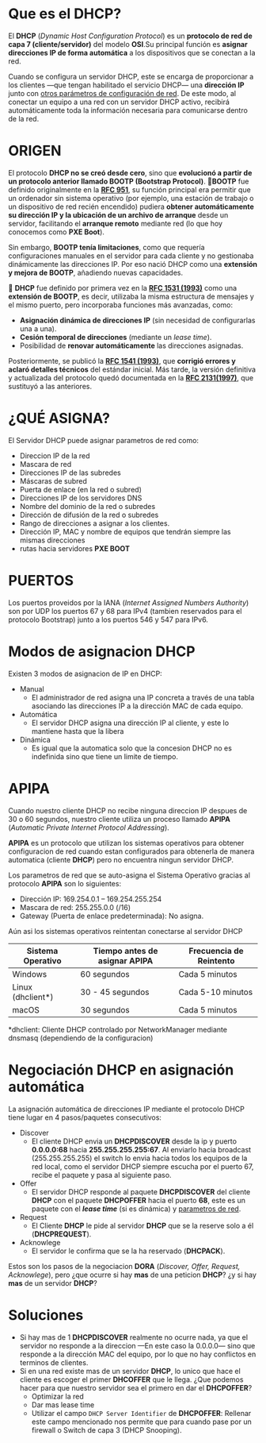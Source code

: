 # Que es el DHCP?
El **DHCP** (_Dynamic Host Configuration Protocol_) es un **protocolo de red de capa 7 (cliente/servidor)** del modelo **OSI**.Su principal función es **asignar direcciones IP de forma automática** a los dispositivos que se conectan a la red.

Cuando se configura un servidor DHCP, este se encarga de proporcionar a los clientes —que tengan habilitado el servicio DHCP— una **dirección IP** junto con [otros parámetros de configuración de red](#QUÉ-ASIGNA). De este modo, al conectar un equipo a una red con un servidor DHCP activo, recibirá automáticamente toda la información necesaria para comunicarse dentro de la red.


# ORIGEN
El protocolo **DHCP no se creó desde cero**, sino que **evolucionó a partir de un protocolo anterior llamado BOOTP (Bootstrap Protocol)**.
🔹**BOOTP** fue definido originalmente en la **[RFC 951](https://datatracker.ietf.org/doc/html/rfc951)**, su función principal era permitir que un ordenador sin sistema operativo (por ejemplo, una estación de trabajo o un dispositivo de red recién encendido) pudiera **obtener automáticamente su dirección IP y la ubicación de un archivo de arranque** desde un servidor, facilitando el **arranque remoto** mediante red (lo que hoy conocemos como **PXE Boot**).

Sin embargo, **BOOTP tenía limitaciones**, como que requería configuraciones manuales en el servidor para cada cliente y no gestionaba dinámicamente las direcciones IP. Por eso nació DHCP como una **extensión y mejora de BOOTP**, añadiendo nuevas capacidades.

🔹 **DHCP** fue definido por primera vez en la **[RFC 1531 (1993)](https://datatracker.ietf.org/doc/html/rfc1531)** como una **extensión de BOOTP**, es decir, utilizaba la misma estructura de mensajes y el mismo puerto, pero incorporaba funciones más avanzadas, como:

- **Asignación dinámica de direcciones IP** (sin necesidad de configurarlas una a una).
- **Cesión temporal de direcciones** (mediante un _lease time_).
- Posibilidad de **renovar automáticamente** las direcciones asignadas.

Posteriormente, se publicó la **[RFC 1541 (1993)](https://datatracker.ietf.org/doc/html/rfc1541)**, que **corrigió errores y aclaró detalles técnicos** del estándar inicial. Más tarde, la versión definitiva y actualizada del protocolo quedó documentada en la **[RFC 2131(1997)](https://datatracker.ietf.org/doc/html/rfc2131)**, que sustituyó a las anteriores.


# ¿QUÉ ASIGNA?
El Servidor DHCP puede asignar parametros de red como:
- Direccion IP de la red
- Mascara de red
- Direcciones IP de las subredes
- Máscaras de subred
- Puerta de enlace (en la red o subred)
- Direcciones IP de los servidores DNS
- Nombre del dominio de la red o subredes
- Dirección de difusión de la red o subredes
- Rango de direcciones a asignar a los clientes.
- Dirección IP, MAC y nombre de equipos que tendrán siempre las mismas direcciones
- rutas hacia servidores **PXE BOOT**


# PUERTOS
Los puertos proveidos por la IANA (_Internet Assigned Numbers Authority_) son por UDP los puertos 67 y 68 para IPv4 (tambien reservados para el protocolo Bootstrap) junto a los puertos 546 y 547 para IPv6.


# Modos de asignacion DHCP
Existen 3 modos de asignacion de IP en DHCP:
- Manual
	- El administrador de red asigna una IP concreta a través de una tabla asociando las direcciones IP a la dirección MAC de cada equipo.
- Automática
	- El servidor DHCP asigna una dirección IP al cliente, y este lo mantiene hasta que la libera
- Dinámica
	- Es igual que la automatica solo que la concesion DHCP no es indefinida sino que tiene un limite de tiempo.


# APIPA
Cuando nuestro cliente DHCP no recibe ninguna direccion IP despues de 30 o 60 segundos, nuestro cliente utiliza un proceso llamado **APIPA** (_Automatic Private Internet Protocol Addressing_).

**APIPA** es un protocolo que utilizan los sistemas operativos para obtener configuracion de red cuando estan configurados para obtenerla de manera automatica (cliente **DHCP**) pero no encuentra ningun servidor DHCP.

Los parametros de red que se auto-asigna el Sistema Operativo gracias al protocolo **APIPA** son lo siguientes:
- Dirección IP: 169.254.0.1 – 169.254.255.254
- Mascara de red: 255.255.0.0 (/16) 
- Gateway (Puerta de enlace predeterminada): No asigna.

Aún asi los sistemas operativos reintentan conectarse al servidor DHCP

| Sistema Operativo | Tiempo antes de asignar APIPA | Frecuencia de Reintento |
| ----------------- | ----------------------------- | ----------------------- |
| Windows           | 60 segundos                   | Cada 5 minutos          |
| Linux (dhclient*) | 30 - 45 segundos              | Cada 5-10 minutos       |
| macOS             | 30 segundos                   | Cada 5 minutos          |

*dhclient: Cliente DHCP controlado por NetworkManager mediante dnsmasq (dependiendo de la configuracion)


# Negociación DHCP en asignación automática
La asignación automática de direcciones IP mediante el protocolo DHCP tiene lugar en 4 pasos/paquetes consecutivos:
- Discover
	- El cliente DHCP envia un **DHCPDISCOVER** desde la ip y puerto **0.0.0.0:68** hacia **255.255.255.255:67**. Al enviarlo hacia broadcast (255.255.255.255) el switch lo envia hacia todos los equipos de la red local, como el servidor DHCP siempre escucha por el puerto 67, recibe el paquete y pasa al siguiente paso.
- Offer
	- El servidor DHCP responde al paquete **DHCPDISCOVER** del cliente **DHCP** con el paquete **DHCPOFFER** hacia el puerto **68**, este es un paquete con el **_lease time_** (si es dinámica) y [parametros de red](#QUÉ-ASIGNA).
- Request
	- El Cliente **DHCP** le pide al servidor **DHCP** que se la reserve solo a él (**DHCPREQUEST**).
- Acknowlege
	- El servidor le confirma que se la ha reservado (**DHCPACK**).

Estos son los pasos de la negociacion **DORA** (_Discover, Offer, Request, Acknowlege_), pero ¿que ocurre si hay **mas** de una peticion **DHCP**? ¿y si hay **mas** de un servidor **DHCP**?

# Soluciones
- Si hay mas de 1 **DHCPDISCOVER** realmente no ocurre nada, ya que el servidor no responde a la direccion —En este caso la 0.0.0.0— sino que responde a la dirección MAC del equipo, por lo que no hay conflictos en terminos de clientes.
- Si en una red existe mas de un servidor **DHCP**, lo unico que hace el cliente es escoger el primer **DHCOFFER** que le llega. ¿Que podemos hacer para que nuestro servidor sea el primero en dar el **DHCPOFFER**?
	- Optimizar la red
	- Dar mas lease time
	- Utilizar el campo `DHCP Server Identifier` de **DHCPOFFER**: Rellenar este campo mencionado nos permite que para cuando pase por un firewall o Switch de capa 3 (DHCP Snooping).
